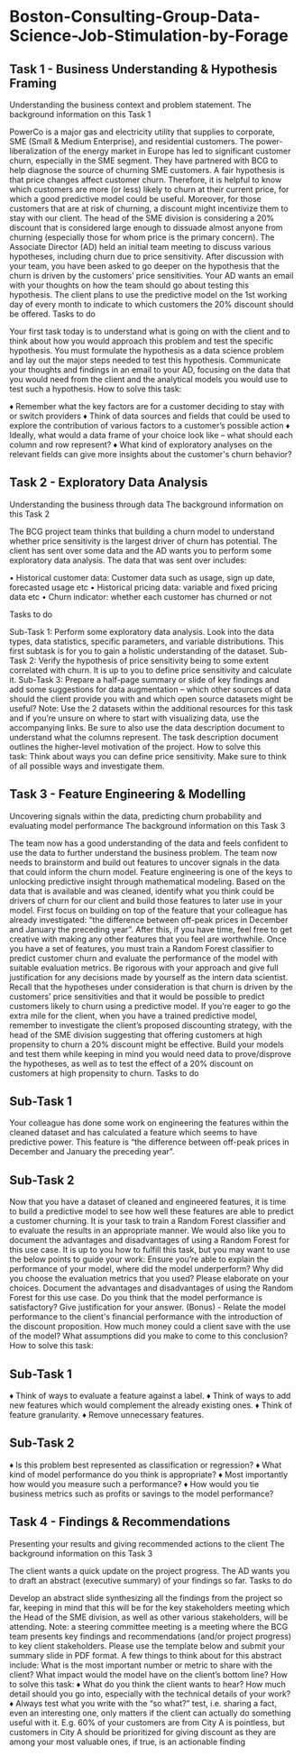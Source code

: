# Boston-Consulting-Group-Data-Science-Job-Stimulation-by-Forage
## Task 1 - Business Understanding & Hypothesis Framing

Understanding the business context and problem statement.
 The background information on this Task 1

PowerCo is a major gas and electricity utility that supplies to corporate, SME (Small & Medium Enterprise), and residential customers. The power-liberalization of the energy market in Europe has led to significant customer churn, especially in the SME segment. They have partnered with BCG to help diagnose the source of churning SME customers.
A fair hypothesis is that price changes affect customer churn. Therefore, it is helpful to know which customers are more (or less) likely to churn at their current price, for which a good predictive model could be useful.
Moreover, for those customers that are at risk of churning, a discount might incentivize them to stay with our client. The head of the SME division is considering a 20% discount that is considered large enough to dissuade almost anyone from churning (especially those for whom price is the primary concern).
The Associate Director (AD) held an initial team meeting to discuss various hypotheses, including churn due to price sensitivity. After discussion with your team, you have been asked to go deeper on the hypothesis that the churn is driven by the customers’ price sensitivities.
Your AD wants an email with your thoughts on how the team should go about testing this hypothesis.
The client plans to use the predictive model on the 1st working day of every month to indicate to which customers the 20% discount should be offered.
Tasks to do

Your first task today is to understand what is going on with the client and to think about how you would approach this problem and test the specific hypothesis.
You must formulate the hypothesis as a data science problem and lay out the major steps needed to test this hypothesis. Communicate your thoughts and findings in an email to your AD, focusing on the data that you would need from the client and the analytical models you would use to test such a hypothesis.
How to solve this task:

♦ Remember what the key factors are for a customer deciding to stay with or switch providers
♦ Think of data sources and fields that could be used to explore the contribution of various factors to a customer’s possible action
♦ Ideally, what would a data frame of your choice look like – what should each column and row represent?
♦ What kind of exploratory analyses on the relevant fields can give more insights about the customer's churn behavior?

## Task 2 - Exploratory Data Analysis

Understanding the business through data
The background information on this Task 2

The BCG project team thinks that building a churn model to understand whether price sensitivity is the largest driver of churn has potential. The client has sent over some data and the AD wants you to perform some exploratory data analysis.
The data that was sent over includes:

  • Historical customer data: Customer data such as usage, sign up date, forecasted usage etc
  • Historical pricing data: variable and fixed pricing data etc
  • Churn indicator: whether each customer has churned or not

Tasks to do

Sub-Task 1:
Perform some exploratory data analysis. Look into the data types, data statistics, specific parameters, and variable distributions. This first subtask is for you to gain a holistic understanding of the dataset.
Sub-Task 2:
Verify the hypothesis of price sensitivity being to some extent correlated with churn. It is up to you to define price sensitivity and calculate it.
Sub-Task 3:
Prepare a half-page summary or slide of key findings and add some suggestions for data augmentation – which other sources of data should the client provide you with and which open source datasets might be useful?
Note: Use the 2 datasets within the additional resources for this task and if you’re unsure on where to start with visualizing data, use the accompanying links. Be sure to also use the data description document to understand what the columns represent. The task description document outlines the higher-level motivation of the project.
How to solve this task: Think about ways you can define price sensitivity. Make sure to think of all possible ways and investigate them.

## Task 3 - Feature Engineering & Modelling

Uncovering signals within the data, predicting churn probability and evaluating model performance
The background information on this Task 3

The team now has a good understanding of the data and feels confident to use the data to further understand the business problem. The team now needs to brainstorm and build out features to uncover signals in the data that could inform the churn model.
Feature engineering is one of the keys to unlocking predictive insight through mathematical modeling. Based on the data that is available and was cleaned, identify what you think could be drivers of churn for our client and build those features to later use in your model.
First focus on building on top of the feature that your colleague has already investigated: “the difference between off-peak prices in December and January the preceding year”. After this, if you have time, feel free to get creative with making any other features that you feel are worthwhile.
Once you have a set of features, you must train a Random Forest classifier to predict customer churn and evaluate the performance of the model with suitable evaluation metrics. Be rigorous with your approach and give full justification for any decisions made by yourself as the intern data scientist.
Recall that the hypotheses under consideration is that churn is driven by the customers’ price sensitivities and that it would be possible to predict customers likely to churn using a predictive model.
If you’re eager to go the extra mile for the client, when you have a trained predictive model, remember to investigate the client’s proposed discounting strategy, with the head of the SME division suggesting that offering customers at high propensity to churn a 20% discount might be effective.
Build your models and test them while keeping in mind you would need data to prove/disprove the hypotheses, as well as to test the effect of a 20% discount on customers at high propensity to churn.
Tasks to do

## Sub-Task 1
Your colleague has done some work on engineering the features within the cleaned dataset and has calculated a feature which seems to have predictive power.
This feature is “the difference between off-peak prices in December and January the preceding year”.
## Sub-Task 2
Now that you have a dataset of cleaned and engineered features, it is time to build a predictive model to see how well these features are able to predict a customer churning. It is your task to train a Random Forest classifier and to evaluate the results in an appropriate manner. We would also like you to document the advantages and disadvantages of using a Random Forest for this use case. It is up to you how to fulfill this task, but you may want to use the below points to guide your work:
Ensure you’re able to explain the performance of your model, where did the model underperform? Why did you choose the evaluation metrics that you used? Please elaborate on your choices. Document the advantages and disadvantages of using the Random Forest for this use case. Do you think that the model performance is satisfactory? Give justification for your answer. (Bonus) - Relate the model performance to the client's financial performance with the introduction of the discount proposition. How much money could a client save with the use of the model? What assumptions did you make to come to this conclusion?
How to solve this task: 
## Sub-Task 1
♦ Think of ways to evaluate a feature against a label.
♦ Think of ways to add new features which would complement the already existing ones.
♦ Think of feature granularity.
♦ Remove unnecessary features.

## Sub-Task 2
♦ Is this problem best represented as classification or regression?
♦ What kind of model performance do you think is appropriate?
♦ Most importantly how would you measure such a performance?
♦ How would you tie business metrics such as profits or savings to the model performance?

## Task 4 - Findings & Recommendations

Presenting your results and giving recommended actions to the client
The background information on this Task 3

The client wants a quick update on the project progress.
The AD wants you to draft an abstract (executive summary) of your findings so far.
Tasks to do

Develop an abstract slide synthesizing all the findings from the project so far, keeping in mind that this will be for the key stakeholders meeting which the Head of the SME division, as well as other various stakeholders, will be attending.
Note: a steering committee meeting is a meeting where the BCG team presents key findings and recommendations (and/or project progress) to key client stakeholders.
Please use the template below and submit your summary slide in PDF format.
A few things to think about for this abstract include:
What is the most important number or metric to share with the client? What impact would the model have on the client’s bottom line?
How to solve this task:
♦ What do you think the client wants to hear? How much detail should you go into, especially with the technical details of your work?
♦ Always test what you write with the “so what?” test, i.e. sharing a fact, even an interesting one, only matters if the client can actually do something useful with it. E.g. 60% of your customers are from City A is pointless, but customers in City A should be prioritized for giving discount as they are among your most valuable ones, if true, is an actionable finding
